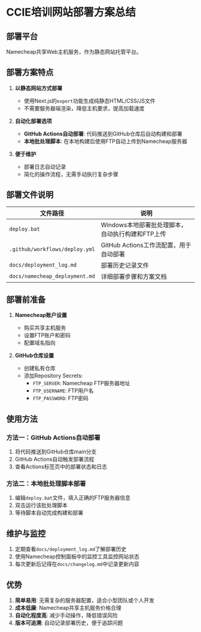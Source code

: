 # CCIE培训网站部署方案总结

## 部署平台
Namecheap共享Web主机服务，作为静态网站托管平台。

## 部署方案特点

1. **以静态网站方式部署**
   - 使用Next.js的`export`功能生成纯静态HTML/CSS/JS文件
   - 不需要服务器端渲染，降低主机要求，提高加载速度

2. **自动化部署选项**
   - **GitHub Actions自动部署**: 代码推送到GitHub仓库后自动构建和部署
   - **本地批处理脚本**: 在本地构建后使用FTP自动上传到Namecheap服务器

3. **便于维护**
   - 部署日志自动记录
   - 简化的操作流程，无需手动执行复杂步骤

## 部署文件说明

| 文件路径 | 说明 |
|---------|------|
| `deploy.bat` | Windows本地部署批处理脚本，自动执行构建和FTP上传 |
| `.github/workflows/deploy.yml` | GitHub Actions工作流配置，用于自动部署 |
| `docs/deployment_log.md` | 部署历史记录文件 |
| `docs/namecheap_deployment.md` | 详细部署步骤和方案文档 |

## 部署前准备

1. **Namecheap账户设置**
   - 购买共享主机服务
   - 设置FTP账户和密码
   - 配置域名指向

2. **GitHub仓库设置**
   - 创建私有仓库
   - 添加Repository Secrets:
     - `FTP_SERVER`: Namecheap FTP服务器地址
     - `FTP_USERNAME`: FTP用户名
     - `FTP_PASSWORD`: FTP密码

## 使用方法

### 方法一：GitHub Actions自动部署

1. 将代码推送到GitHub仓库main分支
2. GitHub Actions自动触发部署流程
3. 查看Actions标签页中的部署状态和日志

### 方法二：本地批处理脚本部署

1. 编辑`deploy.bat`文件，填入正确的FTP服务器信息
2. 双击运行该批处理脚本
3. 等待脚本自动完成构建和部署

## 维护与监控

1. 定期查看`docs/deployment_log.md`了解部署历史
2. 使用Namecheap控制面板中的监控工具监控网站状态
3. 每次更新后记得在`docs/changelog.md`中记录更新内容

## 优势

1. **简单易用**: 无需复杂的服务器配置，适合小型团队或个人开发
2. **成本低廉**: Namecheap共享主机服务价格合理
3. **自动化程度高**: 减少手动操作，降低错误风险
4. **版本可追溯**: 自动记录部署历史，便于追踪问题 